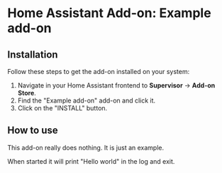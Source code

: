 # Home Assistant Add-on: Example add-on

## Installation

Follow these steps to get the add-on installed on your system:

1. Navigate in your Home Assistant frontend to **Supervisor** -> **Add-on Store**.
1. Find the "Example add-on" add-on and click it.
1. Click on the "INSTALL" button.

## How to use

This add-on really does nothing. It is just an example.

When started it will print "Hello world" in the log and exit.
